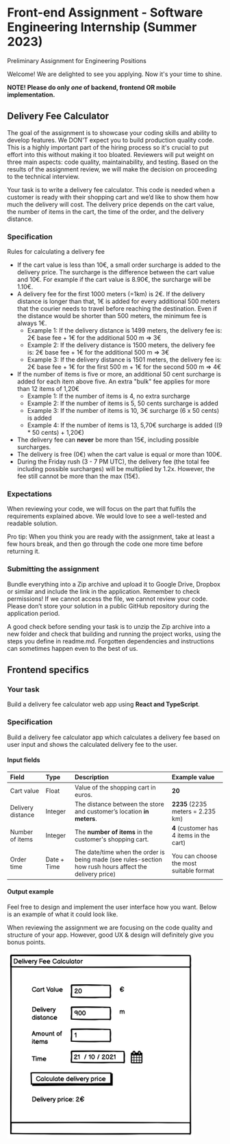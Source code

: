 # Front-end Assignment - Software Engineering Internship (Summer 2023)
Preliminary Assignment for Engineering Positions

Welcome! We are delighted to see you applying. Now it's your time to shine.

**NOTE! Please do only *one* of backend, frontend OR mobile implementation.**

## Delivery Fee Calculator

The goal of the assignment is to showcase your coding skills and ability to develop features. We DON'T expect you to build production quality code. This is a highly important part of the hiring process so it's crucial to put effort into this without making it too bloated. Reviewers will put weight on three main aspects: code quality, maintainability, and testing. Based on the results of the assignment review, we will make the decision on proceeding to the technical interview.

Your task is to write a delivery fee calculator. This code is needed when a customer is ready with their shopping cart and we’d like to show them how much the delivery will cost. The delivery price depends on the cart value, the number of items in the cart, the time of the order, and the delivery distance.

### Specification
Rules for calculating a delivery fee
* If the cart value is less than 10€, a small order surcharge is added to the delivery price. The surcharge is the difference between the cart value and 10€. For example if the cart value is 8.90€, the surcharge will be 1.10€.
* A delivery fee for the first 1000 meters (=1km) is 2€. If the delivery distance is longer than that, 1€ is added for every additional 500 meters that the courier needs to travel before reaching the destination. Even if the distance would be shorter than 500 meters, the minimum fee is always 1€.
  * Example 1: If the delivery distance is 1499 meters, the delivery fee is: 2€ base fee + 1€ for the additional 500 m => 3€
  * Example 2: If the delivery distance is 1500 meters, the delivery fee is: 2€ base fee + 1€ for the additional 500 m => 3€
  * Example 3: If the delivery distance is 1501 meters, the delivery fee is: 2€ base fee + 1€ for the first 500 m + 1€ for the second 500 m => 4€
* If the number of items is five or more, an additional 50 cent surcharge is added for each item above five. An extra "bulk" fee applies for more than 12 items of 1,20€
  * Example 1: If the number of items is 4, no extra surcharge
  * Example 2: If the number of items is 5, 50 cents surcharge is added
  * Example 3: If the number of items is 10, 3€ surcharge (6 x 50 cents) is added
  * Example 4: If the number of items is 13, 5,70€ surcharge is added ((9 * 50 cents) + 1,20€)
* The delivery fee can __never__ be more than 15€, including possible surcharges.
* The delivery is free (0€) when the cart value is equal or more than 100€. 
* During the Friday rush (3 - 7 PM UTC), the delivery fee (the total fee including possible surcharges) will be multiplied by 1.2x. However, the fee still cannot be more than the max (15€).

### Expectations
When reviewing your code, we will focus on the part that fulfils the requirements explained above. We would love to see a well-tested and readable solution.

Pro tip: When you think you are ready with the assignment, take at least a few hours break, and then go through the code one more time before returning it.

### Submitting the assignment
Bundle everything into a Zip archive and upload it to Google Drive, Dropbox or similar and include the link in the application. Remember to check permissions! If we cannot access the file, we cannot review your code. Please don’t store your solution in a public GitHub repository during the application period.

A good check before sending your task is to unzip the Zip archive into a new folder and check that building and running the project works, using the steps you define in readme.md. Forgotten dependencies and instructions can sometimes happen even to the best of us.

## Frontend specifics

### Your task

Build a delivery fee calculator web app using **React and TypeScript**.

### Specification

Build a delivery fee calculator app which calculates a delivery fee based on user input and shows the calculated delivery fee to the user.

#### Input fields

| Field             | Type      | Description                                                                                             | Example value                             |
|:---               |:---       |:---                                                                                                     |:---                                       |
|Cart value         |Float      |Value of the shopping cart in euros.                                                                     |__20__                                     |
|Delivery distance  |Integer    |The distance between the store and customer’s location __in meters__.                                    |__2235__ (2235 meters = 2.235 km)          |
|Number of items    |Integer    |The __number of items__ in the customer's shopping cart.                                                 |__4__ (customer has 4 items in the cart)   |
|Order time         |Date + Time|The date/time when the order is being made (see rules-section how rush hours affect the delivery price)  |You can choose the most suitable format    |


#### Output example

Feel free to design and implement the user interface how you want. Below is an example of what it could look like.

When reviewing the assignment we are focusing on the code quality and structure of your app. However, good UX & design will definitely give you bonus points.

![Example user interface](./example-ui.png)